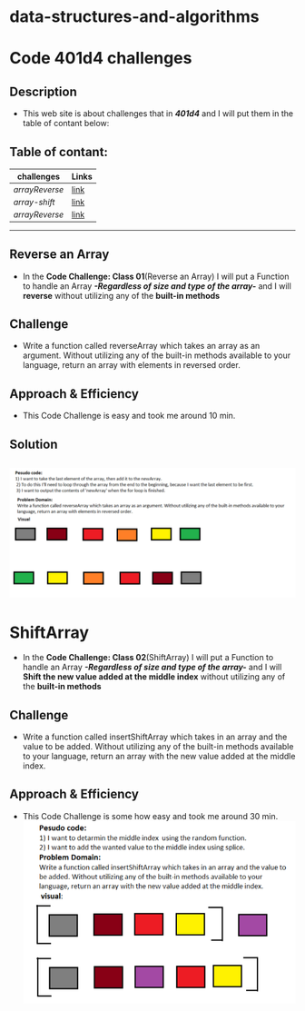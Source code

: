 # data-structures-and-algorithms
# Code 401d4 challenges
## Description
- This web site is about challenges that in ***401d4*** and I will put them in the table of contant below:
## Table of contant:
**challenges**  | **Links**
  -------------  | -------------
  *arrayReverse* | [link](https://github.com/Hussein-401-advanced-javascript/data-structures-and-algorithms/pull/2)
  *array-shift* | [link](https://github.com/Hussein-401-advanced-javascript/data-structures-and-algorithms/pull/3)
  *arrayReverse* | [link](https://github.com/Hussein-401-advanced-javascript/data-structures-and-algorithms/pull/5)
  
  -----------------------------------------------
  ## Reverse an Array
- In the **Code Challenge: Class 01**(Reverse an Array) I will put a Function to handle an Array ***-Regardless of size and type of the array-***
and I will **reverse** without utilizing any of the **built-in methods**
## Challenge
- Write a function called reverseArray which takes an array as an argument. Without utilizing any of the built-in methods available to your language, return an array with elements in reversed order.
## Approach & Efficiency
- This Code Challenge is easy and took me around 10 min.
## Solution
![array-reverse](./assets/array-reverse.PNG)
-----------------------------------------------
# ShiftArray
- In the **Code Challenge: Class 02**(ShiftArray) I will put a Function to handle an Array ***-Regardless of size and type of the array-***
and I will **Shift the new value added at the middle index** without utilizing any of the **built-in methods**
## Challenge
- Write a function called insertShiftArray which takes in an array and the value to be added. Without utilizing any of the built-in methods available to your language, return an array with the new value added at the middle index.
## Approach & Efficiency
- This Code Challenge is some how easy and took me around 30 min.
![array-Shift](./assets/ShiftArray.PNG)
